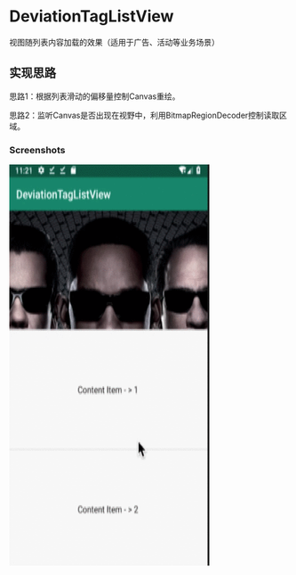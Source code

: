 # DeviationTagListView
视图随列表内容加载的效果（适用于广告、活动等业务场景）

## 实现思路
思路1：根据列表滑动的偏移量控制Canvas重绘。

思路2：监听Canvas是否出现在视野中，利用BitmapRegionDecoder控制读取区域。

### Screenshots
![](https://github.com/toeii/DeviationTagListView/blob/master/screenshots.gif)
